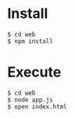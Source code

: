 # Install

```
$ cd web
$ npm install
```

# Execute

```
$ cd web
$ node app.js
$ open index.html
```
